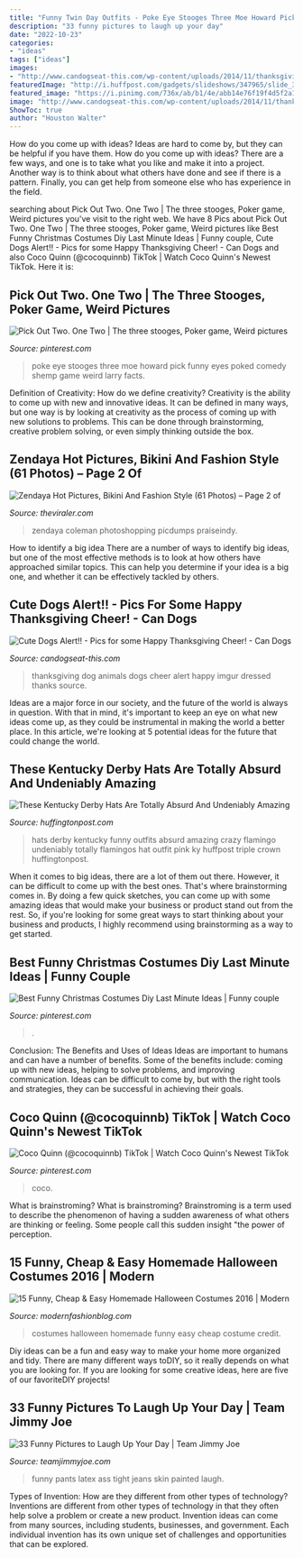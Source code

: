```yaml
---
title: "Funny Twin Day Outfits - Poke Eye Stooges Three Moe Howard Pick Funny Eyes Poked Comedy Shemp Game Weird Larry Facts"
description: "33 funny pictures to laugh up your day"
date: "2022-10-23"
categories:
- "ideas"
tags: ["ideas"]
images:
- "http://www.candogseat-this.com/wp-content/uploads/2014/11/thanksgiving-dog.jpg"
featuredImage: "http://i.huffpost.com/gadgets/slideshows/347965/slide_347965_3697147_free.jpg"
featured_image: "https://i.pinimg.com/736x/ab/b1/4e/abb14e76f19f4d5f2a18c2ed57447459--moe-howard-the-three-stooges.jpg"
image: "http://www.candogseat-this.com/wp-content/uploads/2014/11/thanksgiving-dog.jpg"
ShowToc: true
author: "Houston Walter"
---
```



How do you come up with ideas?
Ideas are hard to come by, but they can be helpful if you have them. How do you come up with ideas? There are a few ways, and one is to take what you like and make it into a project. Another way is to think about what others have done and see if there is a pattern. Finally, you can get help from someone else who has experience in the field.

	

		
searching about Pick Out Two. One Two | The three stooges, Poker game, Weird pictures you've visit to the right web. We have 8 Pics about Pick Out Two. One Two | The three stooges, Poker game, Weird pictures like Best Funny Christmas Costumes Diy Last Minute Ideas | Funny couple, Cute Dogs Alert!! - Pics for some Happy Thanksgiving Cheer! - Can Dogs and also Coco Quinn (@cocoquinnb) TikTok | Watch Coco Quinn&#039;s Newest TikTok. Here it is:
		
    
## Pick Out Two. One Two | The Three Stooges, Poker Game, Weird Pictures

<img loading=lazy src="https://i.pinimg.com/736x/ab/b1/4e/abb14e76f19f4d5f2a18c2ed57447459--moe-howard-the-three-stooges.jpg" onerror="this.onerror=null;this.src='https://tse1.mm.bing.net/th?id=OIP.0Dcr7dDtO6Zpo19igpXI5AHaFh&amp;pid=15.1';" alt="Pick Out Two. One Two | The three stooges, Poker game, Weird pictures">

_Source: pinterest.com_

>poke eye stooges three moe howard pick funny eyes poked comedy shemp game weird larry facts. 

	

Definition of Creativity: How do we define creativity?
Creativity is the ability to come up with new and innovative ideas. It can be defined in many ways, but one way is by looking at creativity as the process of coming up with new solutions to problems. This can be done through brainstorming, creative problem solving, or even simply thinking outside the box.

    
## Zendaya Hot Pictures, Bikini And Fashion Style (61 Photos) – Page 2 Of

<img loading=lazy src="https://theviraler.com/wp-content/uploads/2019/11/15.-2.jpg" onerror="this.onerror=null;this.src='https://tse4.mm.bing.net/th?id=OIP.D6DpREjZ2sQKhoXAJ4VJkwHaK7&amp;pid=15.1';" alt="Zendaya Hot Pictures, Bikini And Fashion Style (61 Photos) – Page 2 of">

_Source: theviraler.com_

>zendaya coleman photoshopping picdumps praiseindy. 

	

How to identify a big idea
There are a number of ways to identify big ideas, but one of the most effective methods is to look at how others have approached similar topics. This can help you determine if your idea is a big one, and whether it can be effectively tackled by others.

    
## Cute Dogs Alert!! - Pics For Some Happy Thanksgiving Cheer! - Can Dogs

<img loading=lazy src="http://www.candogseat-this.com/wp-content/uploads/2014/11/thanksgiving-dog.jpg" onerror="this.onerror=null;this.src='https://tse2.mm.bing.net/th?id=OIP.mgs6tMMyn6CGKpsG-dtkwwHaF_&amp;pid=15.1';" alt="Cute Dogs Alert!! - Pics for some Happy Thanksgiving Cheer! - Can Dogs">

_Source: candogseat-this.com_

>thanksgiving dog animals dogs cheer alert happy imgur dressed thanks source. 

	

Ideas are a major force in our society, and the future of the world is always in question. With that in mind, it's important to keep an eye on what new ideas come up, as they could be instrumental in making the world a better place. In this article, we're looking at 5 potential ideas for the future that could change the world.

    
## These Kentucky Derby Hats Are Totally Absurd And Undeniably Amazing

<img loading=lazy src="http://i.huffpost.com/gadgets/slideshows/347965/slide_347965_3697147_free.jpg" onerror="this.onerror=null;this.src='https://tse2.mm.bing.net/th?id=OIP.KNNblp58G7RNG2n_2_EZLQHaLI&amp;pid=15.1';" alt="These Kentucky Derby Hats Are Totally Absurd And Undeniably Amazing">

_Source: huffingtonpost.com_

>hats derby kentucky funny outfits absurd amazing crazy flamingo undeniably totally flamingos hat outfit pink ky huffpost triple crown huffingtonpost. 

	

When it comes to big ideas, there are a lot of them out there. However, it can be difficult to come up with the best ones. That's where brainstorming comes in. By doing a few quick sketches, you can come up with some amazing ideas that would make your business or product stand out from the rest. So, if you're looking for some great ways to start thinking about your business and products, I highly recommend using brainstorming as a way to get started.

    
## Best Funny Christmas Costumes Diy Last Minute Ideas | Funny Couple

<img loading=lazy src="https://i.pinimg.com/736x/cc/eb/9e/cceb9ed86305ee2ffe9a98b44befa12e.jpg" onerror="this.onerror=null;this.src='https://tse2.mm.bing.net/th?id=OIP.UOccwcc1ovySbraQbRu0wwAAAA&amp;pid=15.1';" alt="Best Funny Christmas Costumes Diy Last Minute Ideas | Funny couple">

_Source: pinterest.com_

>. 

	

Conclusion: The Benefits and Uses of Ideas
Ideas are important to humans and can have a number of benefits. Some of the benefits include: coming up with new ideas, helping to solve problems, and improving communication. Ideas can be difficult to come by, but with the right tools and strategies, they can be successful in achieving their goals.

    
## Coco Quinn (@cocoquinnb) TikTok | Watch Coco Quinn&#039;s Newest TikTok

<img loading=lazy src="https://i.pinimg.com/736x/5c/95/b1/5c95b1b47bd1f8c1295b07a49693b3e6.jpg" onerror="this.onerror=null;this.src='https://tse1.mm.bing.net/th?id=OIP.gX8h7U7YrVD1zbRIKgu67gHaNK&amp;pid=15.1';" alt="Coco Quinn (@cocoquinnb) TikTok | Watch Coco Quinn&#039;s Newest TikTok">

_Source: pinterest.com_

>coco. 

	

What is brainstroming?
What is brainstroming? Brainstroming is a term used to describe the phenomenon of having a sudden awareness of what others are thinking or feeling. Some people call this sudden insight "the power of perception.

    
## 15 Funny, Cheap &amp; Easy Homemade Halloween Costumes 2016 | Modern

<img loading=lazy src="http://modernfashionblog.com/wp-content/uploads/2016/08/15-Funny-Cheap-Easy-Homemade-Halloween-Costumes-2016-3.jpg" onerror="this.onerror=null;this.src='https://tse4.mm.bing.net/th?id=OIP.eFa1vYcaLxWVMZtfrq3OBgHaJ4&amp;pid=15.1';" alt="15 Funny, Cheap &amp; Easy Homemade Halloween Costumes 2016 | Modern">

_Source: modernfashionblog.com_

>costumes halloween homemade funny easy cheap costume credit. 

	

Diy ideas can be a fun and easy way to make your home more organized and tidy. There are many different ways toDIY, so it really depends on what you are looking for. If you are looking for some creative ideas, here are five of our favoriteDIY projects!

    
## 33 Funny Pictures To Laugh Up Your Day | Team Jimmy Joe

<img loading=lazy src="http://teamjimmyjoe.com/wp-content/uploads/2016/04/latex-pants-ass.jpg" onerror="this.onerror=null;this.src='https://tse2.mm.bing.net/th?id=OIP.YouRBRuXqyqaYHZBYiQJ2QHaKK&amp;pid=15.1';" alt="33 Funny Pictures to Laugh Up Your Day | Team Jimmy Joe">

_Source: teamjimmyjoe.com_

>funny pants latex ass tight jeans skin painted laugh. 

	

Types of Invention: How are they different from other types of technology?
Inventions are different from other types of technology in that they often help solve a problem or create a new product. Invention ideas can come from many sources, including students, businesses, and government. Each individual invention has its own unique set of challenges and opportunities that can be explored.

